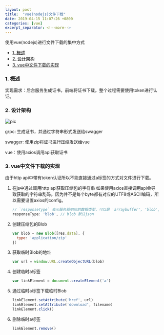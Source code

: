 ```yaml
---
layout: post
title:  "vue(nodejs)文件下载"
date: 2019-04-15 11:07:26 +0800
categories: [vue]
excerpt_separator: <!--more-->
---
```

使用vue(nodejs)进行文件下载的集中方式
<!--more-->

<!-- @import "[TOC]" {cmd="toc" depthFrom=1 depthTo=6 orderedList=false} -->

<!-- code_chunk_output -->

* [1. 概述](#1-概述)
* [2. 设计架构](#2-设计架构)
* [3. vue中文件下载的实现](#3-vue中文件下载的实现)

<!-- /code_chunk_output -->

### 1. 概述

实现需求：后台服务生成证书，前端将证书下载。整个过程需要使用token进行认证。

### 2. 设计架构

![pic](/images/2019-04-16_09-49-37.png)

grpc: 生成证书，并通过字符串形式发送给swagger

swagger: 使用zip将证书进行压缩发送给vue

vue：使用axios调用api获取证书

### 3. vue中文件下载的实现

由于http api中带有token认证所以不能直接通过a标签的方式对文件进行下载。

1. 在js中通过调用http api获取压缩包的字符串
    如果使用axios直接调用api会导致获取的字符串乱码。因为并不是每个byte都有对应的UTF8或ASCII编码，所以需要设置axios的config。

    ```js
    // `responseType` 表示服务器响应的数据类型，可以是 'arraybuffer', 'blob', 'document', 'json', 'text', 'stream'
    responseType: 'blob', // blob 默认json
    ```

2. 创建压缩包的Blob

    ```js
    var blob = new Blob([res.data], {
      type: 'application/zip'
    })
    ```

3. 获取临时Blob的地址

    ```js
    var url = window.URL.createObjectURL(blob)
    ```

4. 创建临时a标签

    ```js
    var linkElement = document.createElement('a')
    ```

5. 通过临时a标签下载临时Blob

    ```js
    linkElement.setAttribute('href', url)
    linkElement.setAttribute('download', filename)
    linkElement.click()
    ```

6. 删除临时a标签

    ```js
    linkElement.remove()
    ```
